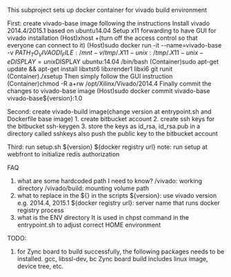 This subproject sets up docker container for vivado build environment

First: create vivado-base image following the instructions
	Install vivado 2014.4/2015.1 based on ubuntu14.04
	Setup x11 forwarding to have GUI for vivado installation
		(Host)xhost +(turn off the access control so that everyone can connect to it)
		(Host)sudo docker run -it --name=vivado-base -v $PATH_TO_VIVAODI_FILE:/mnt  -v /tmp/.X11-unix:/tmp/.X11-unix -e DISPLAY=unix$DISPLAY ubuntu:14.04 /bin/bash
		(Container)sudo apt-get update && apt-get install libxtst6 libxrender1 libxi6 git runit
		(Container)./xsetup
	Then simply follow the GUI instruction
		(Container)chmod -R a+rw /opt/Xilinx/Vivado/2014.4
	Finally commit the changes to vivado-base image
		(Host)sudo docker commit vivado-base vivado-base${version}:1.0

Second: create vivado-build image(change version at entrypoint.sh and Dockerfile base image)
	1. create bitbucket account
	2. create ssh keys for the bitbucket
		ssh-keygen
	3. store the keys as id_rsa, id_rsa.pub in a directory called sshkeys
		also push the public key to the bitbucket account

Third: run setup.sh ${version} ${docker registry url}
	note: run setup at webfront to initialize redis authorization

FAQ
1. what are some hardcoded path I need to know?
	/vivado: working directory
	/vivado/build: mounting volume path
2. what to replace in the ${} in the scripts
	${version}: use vivado version e.g. 2014.4, 2015.1
	${docker registry url}: server name that runs docker registry process
3. what is the ENV directory
	It is used in chpst command in the entrypoint.sh to adjust correct HOME environment  

TODO:
1. for Zync board to build successfully, the following packages needs to be installed.
	gcc, libssl-dev, bc
	Zync board build includes linux image, device tree, etc.

